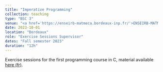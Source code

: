 ```yaml
---
title: "Imperative Programming"
collection: teaching
type: "BSC 3"
venue: "<a href='https://enseirb-matmeca.bordeaux-inp.fr/'>ENSEIRB-MATMECA</a>"
date: 2023-10-01
location: "Bordeaux"
role: "Exercise Sessions Supervisor"
dates: "Fall semester 2023"
duration: "12h"
---
```


Exercise sessions for the first programming course in C, material available [here (fr)](https://www.labri.fr/perso/fmoranda/pg101/).
